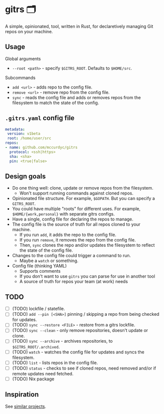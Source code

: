 <!-- vale off -->
# gitrs 🗂️

A simple, opinionated, tool, written in Rust, for declaretively managing Git
repos on your machine.
<!-- vale on -->

## Usage

Global arguments

- `--root <path>` - specify `$GITRS_ROOT`. Defaults to `$HOME/src`.

Subcommands

- `add <url>` - adds repo to the config file.
- `remove <url>` - remove repo from the config file.
- `sync` - reads the config file and adds or removes repos from the filesystem
to match the state of the config.

## `.gitrs.yaml` config file

```yaml
metadata:
 version: v1beta
 root: /home/user/src
repos:
- name: github.com/mccurdyc/gitrs
  protocol: <ssh|https>
  sha: <sha>
  pin: <true|false>
```

## Design goals

- Do one thing well: clone, update or remove repos from the filesystem.
  - Won't support running commands against cloned repos.
- Opinionated file structure. For example, `$GOPATH`. But you can specify a `GITRS_ROOT`.
- You could have multiple "roots" for different uses.
For example, `$HOME/{work,personal}` with separate gitrs configs.
- Have a single, config file for declaring the repos to manage.
- The config file is the source of truth for all repos cloned to your machine.
  - If you run `add`, it adds the repo to the config file.
  - If you run `remove`, it removes the repo from the config file.
  - Then, `sync` clones the repo and/or updates the filesystem to reflect
  the state of the config file.
- Changes to the config file could trigger a command to run.
  - Maybe a `watch` or something.
- Config file (thinking YAML)
  - Supports comments
  - If you don't want to use `gitrs` you can parse for use in another tool
  - A source of truth for repos your team (at work) needs

## TODO

- [ ] (TODO) lockfile / statefile.
- [ ] (TODO) `add --pin [<SHA>]` pinning / skipping a repo from being checked for updates.
- [ ] (TODO) `sync --restore <FILE>` - restore from a gitrs lockfile.
- [ ] (TODO) `sync --clean` - only remove repositories, doesn't update or clone.
- [ ] (TODO) `sync --archive` - archives repositories, to `$GITRS_ROOT/.archived`.
- [ ] (TODO) `watch` - watches the config file for updates and syncs the filesystem.
- [ ] (TODO) `list` - lists repos in the config file.
- [ ] (TODO) `status` - checks to see if cloned repos, need removed and/or if
  remote updates need fetched.
- [ ] (TODO) Nix package

## Inspiration

See [similar projects](./docs/inspiration.md).
